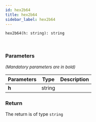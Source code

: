 ```yaml
---
id: hex2b64
title: hex2b64
sidebar_label: hex2b64
---
```


```tsx
hex2b64(h: string): string
```
<br/>



### Parameters

<font size="2"><i>(Mandatory parameters are in bold)</i></font>

| Parameters | Type | Description |
| --------- | ---- | ----------- |
| **h** | string |  |


### Return



The return is of type <code>string</code>